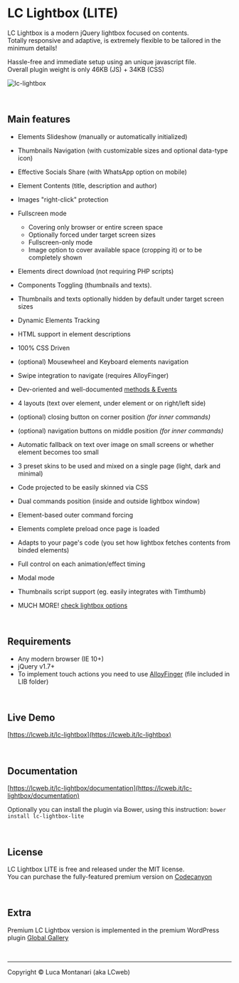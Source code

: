 # LC Lightbox (LITE)
LC Lightbox is a modern jQuery lightbox focused on contents.<br/> 
Totally responsive and adaptive, is extremely flexible to be tailored in the minimum details!

Hassle-free and immediate setup using an unique javascript file. <br/>
Overall plugin weight is only 46KB (JS) + 34KB (CSS)

![lc-lightbox](https://lcweb.it/wp-content/uploads/2018/10/lcl_github_img_2.png)


&nbsp;


Main features
---

* Elements Slideshow (manually or automatically initialized)
* Thumbnails Navigation (with customizable sizes and optional data-type icon)
* Effective Socials Share (with WhatsApp option on mobile)
* Element Contents (title, description and author)
* Images "right-click" protection

* Fullscreen mode
	* Covering only browser or entire screen space
	* Optionally forced under target screen sizes
	* Fullscreen-only mode
	* Image option to cover available space (cropping it) or to be completely shown

* Elements direct download (not requiring PHP scripts)
* Components Toggling (thumbnails and texts).
* Thumbnails and texts optionally hidden by default under target screen sizes
* Dynamic Elements Tracking
* HTML support in element descriptions
* 100% CSS Driven
* (optional) Mousewheel and Keyboard elements navigation
* Swipe integration to navigate (requires AlloyFinger)
* Dev-oriented and well-documented [methods & Events](https://lcweb.it/lc-lightbox/documentation?section=methods)
* 4 layouts (text over element, under element or on right/left side)
* (optional) closing button on corner position <em>(for inner commands)</em>
* (optional) navigation buttons on middle position <em>(for inner commands)</em>
* Automatic fallback on text over image on small screens or whether element becomes too small
* 3 preset skins to be used and mixed on a single page (light, dark and minimal)
* Code projected to be easily skinned via CSS
* Dual commands position (inside and outside lightbox window)

* Element-based outer command forcing
* Elements complete preload once page is loaded
* Adapts to your page's code (you set how lightbox fetches contents from binded elements)
* Full control on each animation/effect timing
* Modal mode
* Thumbnails script support (eg. easily integrates with Timthumb)
* MUCH MORE! [check lightbox options](https://lcweb.it/lc-lightbox/documentation?section=opts)


&nbsp;


Requirements
---

* Any modern browser (IE 10+)
* jQuery v1.7+
* To implement touch actions you need to use [AlloyFinger](https://github.com/AlloyTeam/AlloyFinger/) (file included in LIB folder)


&nbsp;


Live Demo
---
[https://lcweb.it/lc-lightbox](https://lcweb.it/lc-lightbox)


&nbsp;


Documentation
---
[https://lcweb.it/lc-lightbox/documentation](https://lcweb.it/lc-lightbox/documentation)

Optionally you can install the plugin via Bower, using this instruction: `bower install lc-lightbox-lite`

&nbsp;


License
---

LC Lightbox LITE is free and released under the MIT license.<br/>
You can purchase the fully-featured premium version on [Codecanyon](https://codecanyon.net/user/lcweb/portfolio)
 

&nbsp;


Extra
---

Premium LC Lightbox version is implemented in the premium WordPress plugin [Global Gallery](http://www.lcweb.it/global-gallery)


&nbsp;



* * *

Copyright &copy; Luca Montanari (aka LCweb)
